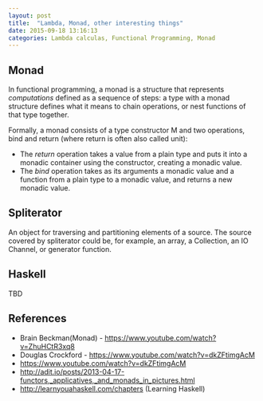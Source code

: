 ```yaml
---
layout: post
title:  "Lambda, Monad, other interesting things"
date: 2015-09-18 13:16:13
categories: Lambda calculas, Functional Programming, Monad
---
```


## Monad

In functional programming, a monad is a structure that represents _computations_ defined as a sequence of steps: a type with a monad structure defines what it means to chain operations, or nest functions of that type together.

Formally, a monad consists of a type constructor M and two operations, bind and return (where return is often also called unit):

- The _return_ operation takes a value from a plain type and puts it into a monadic container using the constructor, creating a monadic value.
- The _bind_ operation takes as its arguments a monadic value and a function from a plain type to a monadic value, and returns a new monadic value.


## Spliterator

An object for traversing and partitioning elements of a source. The source covered by spliterator could be, for example, an array, a Collection, an IO Channel, or generator function.

## Haskell
TBD




## References
- Brain Beckman(Monad) - https://www.youtube.com/watch?v=ZhuHCtR3xq8 
- Douglas Crockford - https://www.youtube.com/watch?v=dkZFtimgAcM
- https://www.youtube.com/watch?v=dkZFtimgAcM
- http://adit.io/posts/2013-04-17-functors,_applicatives,_and_monads_in_pictures.html
- http://learnyouahaskell.com/chapters (Learning Haskell)




